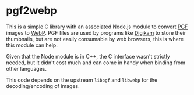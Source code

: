 # pgf2webp

This is a simple C library with an associated Node.js module to convert
[PGF](https://en.wikipedia.org/wiki/Progressive_Graphics_File) images to
[WebP](https://en.wikipedia.org/wiki/WebP). PGF files are used by programs like
[Digikam](https://www.digikam.org/) to store their thumbnails, but are not
easily consumable by web browsers, this is where this module can help.

Given that the Node module is in C++, the C interface wasn't strictly needed,
but it didn't cost much and can come in handy when binding from other
languages.

This code depends on the upstream `libpgf` and `libwebp` for the
decoding/encoding of images.

